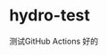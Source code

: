 <!--
 * @Author: Wenyu Ouyang
 * @Date: 2022-06-28 21:29:43
 * @LastEditTime: 2022-06-29 11:50:42
 * @LastEditors: Wenyu Ouyang
 * @Description: README
 * @FilePath: \hydro-test\README.md
 * Copyright (c) 2021-2022 Wenyu Ouyang. All rights reserved.
-->
# hydro-test

测试GitHub Actions 好的

